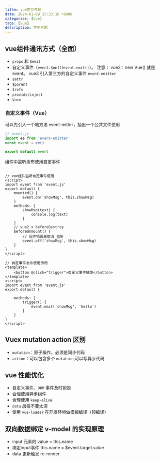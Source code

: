 ```yaml
---
title: vue常见考题
date: 2024-01-09 15:33:10 +0800
categories: [vue]
tags: [vue]
description: 常见考题
---
```


## vue组件通讯方式（全面）
- `props` 和 `$emit`
- 自定义事件（`event.$on()`/`event.emit()`）。 
注意： vue2：new Vue() 就是 event。
vue3  引入第三方的自定义事件 `event-emitter`
- `$attr`
- `$parent`
- `$refs`
- `provide/inject`
- `Vuex`


### 自定义事件（Vue）
可以先引入一个地方法 event-mitter，抽出一个公共文件使用
```js
// event.js
import ee from 'event-emitter'
const event = ee()

export default event

```
组件中监听发布使用自定事件
```vue

// vue组件监听自定事件使用
<script>
import event from 'event.js'
export default {
    mounted() {
        event.on('showMsg', this.showMsg)
    }
    methods: {
        showMsg(text) {
            console.log(text)
        }
    }
    // vue2.x beforeDestroy
    beforeUnmount() {
        // 组件销毁是取消 监听
        event.off('showMsg', this.showMsg)
    }
}
</script>

// 自定事件发布使用示例
<template>
    <button @click="trigger">自定义事件触发</button>
</template>
<script>
import event from 'event.js'
export default {
    
    methods: {
        trigger() {
            event.emit('showMsg', 'hello')
        }
    }
}
</script>
```


## Vuex mutation action 区别
- `mutation`：原子操作，必须是同步代码
- `action`：可以包含多个 `mutation`,可以写异步代码

## vue 性能优化
- 自定义事件、`DOM` 事件及时销毁
- 合理使用异步组件
- 合理使用 `keep-alive`
- `data` 层级不要太深
- 使用 `vue-loader` 在开发环境做模板编译（预编译）

## 双向数据绑定 v-model 的实现原理
- input 元素的 value = this.name
- 绑定input事件 this.name = $event.target.value
- data 更新触发 re-render